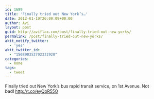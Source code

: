 ```yaml
---
id: 1689
title: 'Finally tried out New York’s…'
date: 2012-01-10T20:09:09+00:00
author: Avi
layout: post
guid: http://aviflax.com/post/finally-tried-out-new-yorks/
permalink: /post/finally-tried-out-new-yorks/
aktt_notify_twitter:
  - 'yes'
aktt_twitter_id:
  - "156890352702332928"
categories:
  - none
tags:
  - tweet
---
```

Finally tried out New York’s bus rapid transit service, on 1st Avenue. Not bad! <a href="http://t.co/eyQbR55O" rel="nofollow">http://t.co/eyQbR55O</a>